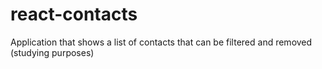 # react-contacts
Application that shows a list of contacts that can be filtered and removed (studying purposes)